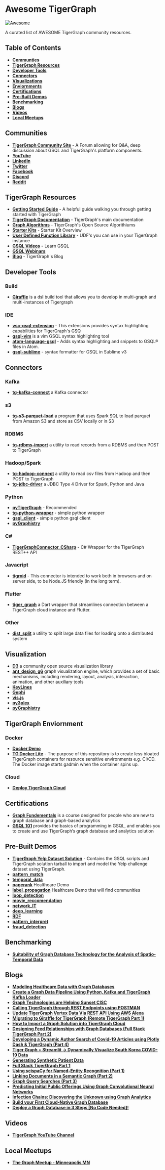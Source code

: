 <!-- As a Community Member Feel free to add anything that you think would help others in the community -->
# Awesome TigerGraph
[![Awesome](https://awesome.re/badge-flat.svg)](https://awesome.re)

A curated list of AWESOME TigerGraph community resources. 

## Table of Contents
* [**Communties**](#communities)
* [**TigerGraph Resources**](#tigergraph-resources)
* [**Developer Tools**](#developer-tools)
* [**Connectors**](#connectors)
* [**Visualizations**](#visualizations)
* [**Enviornments**](#enviornments)
* [**Certifications**](#certifications)
* [**Pre-Built Demos**](#pre-built-demos)
* [**Benchmarking**](#benchmarking)
* [**Blogs**](#blogs)
* [**Videos**](#videos)
* [**Local Meetups**](#local-meetups) 

## Communities
* [**TigerGraph Community Site**](https://community.tigergraph.com/) - A Forum allowing for Q&A, deep discussion about GSQL and TigerGraph's platform components. 
* [**YouTube**](https://www.youtube.com/tigergraph)
* [**LinkedIn**](https://www.linkedin.com/company/tigergraph/)
* [**Twitter**](https://twitter.com/TigerGraphDB)
* [**Facebook**](https://www.facebook.com/TigerGraphDB/)
* [**Discord**](https://discord.gg/F2c9b9v)
* [**Reddit**](https://www.reddit.com/r/tigergraph/)

## TigerGraph Resources
* [**Getting Started Guide**](https://community.tigergraph.com/t/tigergraph-getting-started-guide/11) - A helpful guide walking you through getting started with TigerGraph
* [**TigerGraph Documentation**](https://docs.tigergraph.com/) - TigerGraph's main documentation
* [**Graph Algorithms**](https://github.com/tigergraph/gsql-graph-algorithms) - TigerGraph's Open Source Algorithiums
* [**Starter Kits**](https://www.youtube.com/playlist?list=PLq4l3NnrSRp5SMFUp3YLQRj5SBYbnB7fU) - Starter Kit Overview
* [**User Defined Function Library**](https://github.com/tigergraph/ecosys/tree/master/UDF) - UDF's you can use in your TigerGraph instance
* [**GSQL Videos**](https://www.youtube.com/playlist?list=PLq4l3NnrSRp6vaCWmookIZJefDkAPvaxS) - Learn GSQL
* [**GSQL Webinars**](https://www.youtube.com/playlist?list=PLq4l3NnrSRp4IGO-CgwjRa1JqxN-vWATx) 
* [**Blog**](https://www.tigergraph.com/blog/) - TigerGraph's Blog

## Developer Tools
### Build
* [**Giraffle**](https://github.com/Optum/giraffle) is a dsl build tool that allows you to develop in multi-graph and multi-instances of Tigergraph

### IDE
* [**vsc-gsql-extension**](https://github.com/DavidBakerEffendi/vsc-gsql-extension) - This extensions provides syntax highlighting capabilities for TigerGraph's GSQ
* [**gsql-vim**](https://github.com/jmeekhof/gsql-vim) is a vim GSQL syntax highlighting tool
* [**atom-language-gsql**](https://github.com/alejandropoveda/atom-language-gsql) - Adds syntax highlighting and snippets to GSQL® files in Atom.
* [**gsql-sublime**](https://github.com/fjblau/gsql-sublime) - syntax formatter for GSQL in Sublime v3

## Connectors
### Kafka
* [**tg-kafka-connect**](https://github.com/tigergraph/ecosys/tree/master/tools/etl/tg-kafka-connect/com/tigergraph/connector) a Kafka connector

### s3
* [**tg-s3-parquet-load**](https://github.com/tigergraph/ecosys/tree/master/tools/etl/tg-s3-parquet-load) a program that uses Spark SQL to load parquet from Amazon S3 and store as CSV locally or in S3

### RDBMS
* [**tg-rdbms-import**](https://github.com/tigergraph/ecosys/tree/master/tools/etl/tg-rdbms-import) a utility to read records from a RDBMS and then POST to TigerGraph

### Hadoop/Spark
* [**tg-hadoop-connect**](https://github.com/tigergraph/ecosys/tree/master/tools/etl/tg-hadoop-connect) a utility to read csv files from Hadoop and then POST to TigerGraph
* [**tg-jdbc-driver**](https://github.com/tigergraph/ecosys/tree/master/tools/etl/tg-jdbc-driver) a JDBC Type 4 Driver for Spark, Python and Java

### Python
* [**pyTigerGraph**](https://pypi.org/project/pyTigerGraph/) - Recommended
* [**tg-python-wrapper**](https://github.com/tigergraph/ecosys/tree/master/tools/etl/tg-python-wrapper) - simple python wrapper
* [**gsql_client**](https://github.com/dingmaotu/gsql_client) - simple python gsql client
* [**pyGraphistry**](https://github.com/graphistry/pygraphistry/tree/master/demos/demos_databases_apis/tigergraph)

### C#
* [**TigerGraphConnector_CSharp**](https://github.com/gpadvorac/TigerGraphConnector_CSharp) - C# Wrapper for the TigerGraph REST++ API

### Javacript
* [**tigroid**](https://github.com/szb-tg/Tigroid.js) - This connector is intended to work both in browsers and on server side, to be Node.JS friendly (in the long term).

### Flutter
* [**tiger_graph**](https://pub.dev/packages/tiger_graph) a Dart wrapper that streamlines connection between a TigerGraph cloud instance and Flutter.

### Other
* [**dist_split**](https://github.com/tigergraph/ecosys/tree/master/etl/dist_split) a utility to split large data files for loading onto a distributed system

## Visualization
* [**D3**](https://github.com/d3/d3/wiki/Gallery) a community open source visualization library
* [**ant_design_g6**](https://g6.antv.vision/en/docs/manual/introduction) graph visualization engine, which provides a set of basic mechanisms, including rendering, layout, analysis, interaction, animation, and other auxiliary tools
* [**KeyLines**](https://cambridge-intelligence.com/keylines/)
* [**Gephi**](https://gephi.org/)
* [**vis.js**](https://visjs.org/)
* [**py3plex**](https://github.com/SkBlaz/Py3plex)
* [**pyGraphistry**](https://github.com/graphistry/pygraphistry/tree/master/demos/demos_databases_apis/tigergraph)

## TigerGraph Enviornment
### Docker
* [**Docker Demo**](https://github.com/tigergraph/ecosys/tree/master/demos/guru_scripts/docker)
* [**TG Docker Lite**](https://github.com/DavidBakerEffendi/tigergraph) - The purpose of this repository is to create less bloated TigerGraph containers for resource sensitive environments e.g. CI/CD. The Docker image starts gadmin when the container spins up.

### Cloud
* [**Deploy TigerGraph Cloud**](https://community.tigergraph.com/t/howto-deploy-a-cloud-instance/363)

## Certifications
* [**Graph Fundementals**](https://www.tigergraph.com/certification-graph-fundamentals/) is a course designed for people who are new to graph database and graph-based analytics
* [**GSQL 101**](https://www.tigergraph.com/certification-gsql-101/) provides the basics of programming in GSQL, and enables you to create and use TigerGraph’s graph database and analytics solution

## Pre-Built Demos
* [**TigerGraph Yelp Dataset Solution**](https://github.com/DavidBakerEffendi/tigergraph-yelp) - Contains the GSQL scripts and TigerGraph solution tarball to import and model the Yelp challenge dataset using TigerGraph.
* [**pattern_match**](https://github.com/tigergraph/ecosys/tree/master/demos/guru_scripts/pattern_match)
* [**temporal_data**](https://github.com/tigergraph/ecosys/tree/master/demos/guru_scripts/temporal_data)
* [**pagerank**](https://github.com/tigergraph/ecosys/tree/master/demos/guru_scripts/pagerank_demo) Healthcare Demo
* [**label_propagation**](https://github.com/tigergraph/ecosys/tree/master/demos/guru_scripts/comm_dect_demo) Healthcare Demo that will find communities
* [**loop_detection**](https://github.com/tigergraph/ecosys/tree/master/demos/guru_scripts/loop_detection_demo)
* [**movie_reccomendation**](https://github.com/tigergraph/ecosys/tree/master/demos/guru_scripts/movie_recommendation)
* [**network_IT**](https://github.com/tigergraph/ecosys/tree/master/demos/guru_scripts/network_IT_resource)
* [**deep_learning**](https://github.com/tigergraph/ecosys/tree/master/demos/guru_scripts/guru19_deep_learning)
* [**RDF**](https://github.com/tigergraph/ecosys/tree/master/demos/guru_scripts/RDF)
* [**pattern_interpret**](https://github.com/tigergraph/ecosys/tree/master/demos/guru_scripts/guru15_pattern_interpret)
* [**fraud_detection**](https://github.com/tigergraph/ecosys/tree/master/demos/guru_scripts/fraud_detection_demo)
<!--- Is this an actual repo --->

## Benchmarking
* [**Suitability of Graph Database Technology for the Analysis of Spatio-Temporal Data**](https://www.mdpi.com/1999-5903/12/5/78)

## Blogs
* [**Modeling Healthcare Data with Graph Databases**](https://towardsdatascience.com/modeling-healthcare-data-with-graph-databases-3e3695bcae3c)
* [**Create a Graph Data Pipeline Using Python, Kafka and TigerGraph Kafka Loader**](https://medium.com/@kel_70824/create-a-graph-data-pipeline-using-python-kafka-and-tigergraph-kafka-loader-bf9e031d16fd)
* [**Graph Technologies are Helping Sunset CISC**](https://medium.com/@dmccreary/graph-technologies-are-helping-sunset-csic-cc128ce25cfc)
* [**Calling TigerGraph through REST Endpoints using POSTMAN**](https://docs.google.com/document/d/1aFG1FBdQ5aO4dwlWdtpcxX6BlF7piFkM8Q5SODhfnS0/edit?usp=sharing)
* [**Update TigerGraph Vertex Data Via REST API Using AWS Alexa**](https://link.medium.com/hlZ62ITMA7)
* [**Migrating to Giraffle for TigerGraph (Remote TigerGraph Part 1)**](https://medium.com/@ramapitchala/migrating-to-giraffle-for-tigergraph-remote-tigergraph-part-1-82b55a5bc219)
* [**How to Import a Graph Solution into TigerGraph Cloud**](https://medium.com/@akash_kaul/how-to-import-a-graph-solution-into-tigergraph-cloud-33108bb8a208)
* [**Designing Feed Relationships with Graph Databases (Full Stack TigerGraph Part 2)**](https://medium.com/@ramapitchala/designing-feed-relationships-with-graph-databases-full-stack-tigergraph-part-2-d8ebeacd2cdf)
* [**Developing a Dynamic Author Search of Covid-19 Articles using Plotly Dash & TigerGraph (Part 4)**](https://towardsdatascience.com/developing-a-dynamic-author-search-of-covid-19-articles-using-plotly-dash-tigergraph-part-4-34e240882a06)
* [**Tiger Graph + Streamlit → Dynamically Visualize South Korea COVID-19 Data**](https://medium.com/@rhnshiva/tiger-graph-streamlit-dynamically-visualize-south-korea-covid-19-data-c197f1200e27)
* [**Generating Synthetic Patient Data**](https://towardsdatascience.com/generating-synthetic-patient-data-b7901c3bd397)
* [**Full Stack TigerGraph Part 1**](https://medium.com/@ramapitchala/full-stack-tigergraph-part-1-d70718111051)
* [**Using scispaCy for Named-Entity Recognition (Part 1)**](https://towardsdatascience.com/using-scispacy-for-named-entity-recognition-785389e7918d)
* [**Linking Documents in a Semantic Graph (Part 2)**](https://towardsdatascience.com/linking-documents-in-a-semantic-graph-732ab511a01e)
* [**Graph Query Searches (Part 3)**](https://towardsdatascience.com/graph-query-searches-part-3-a8bff845c3f1)
* [**Predicting Initial Public Offerings Using Graph Convolutional Neural Networks**](https://towardsdatascience.com/predicting-initial-public-offerings-using-graph-convolutional-neural-networks-42df5ce16006)
* [**Infection Chains: Discovering the Unknown using Graph Analytics**](https://www.linkedin.com/pulse/infection-chains-discovering-unknown-using-graph-analytics-herke/)
* [**Build your First Cloud-Native Graph Database**](https://www.linkedin.com/pulse/build-your-first-cloud-native-graph-database-jonathan-herke/)
* [**Deploy a Graph Database in 3 Steps [No Code Needed]!**](https://www.linkedin.com/pulse/deploy-graph-database-3-steps-code-needed-jonathan-herke/)

## Videos
* [**TigerGraph YouTube Channel**](https://www.youtube.com/tigergraph)

## Local Meetups
* [**The Graph Meetup - Minneapolis MN**](https://www.meetup.com/The-Graph-Meetup/)
